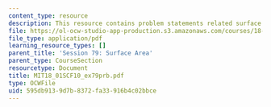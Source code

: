 ```yaml
---
content_type: resource
description: This resource contains problem statements related surface area.
file: https://ol-ocw-studio-app-production.s3.amazonaws.com/courses/18-01sc-single-variable-calculus-fall-2010/595db9139d7b8372fa33916b4c02bbce_MIT18_01SCF10_ex79prb.pdf
file_type: application/pdf
learning_resource_types: []
parent_title: 'Session 79: Surface Area'
parent_type: CourseSection
resourcetype: Document
title: MIT18_01SCF10_ex79prb.pdf
type: OCWFile
uid: 595db913-9d7b-8372-fa33-916b4c02bbce
---
```

